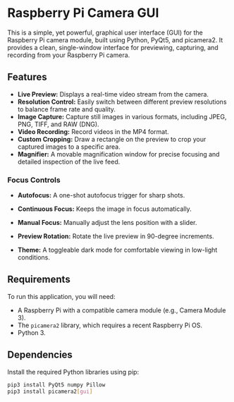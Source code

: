# Raspberry Pi Camera GUI

This is a simple, yet powerful, graphical user interface (GUI) for the Raspberry Pi camera module, built using Python, PyQt5, and picamera2. It provides a clean, single-window interface for previewing, capturing, and recording from your Raspberry Pi camera.

## Features

- **Live Preview:** Displays a real-time video stream from the camera.  
- **Resolution Control:** Easily switch between different preview resolutions to balance frame rate and quality.  
- **Image Capture:** Capture still images in various formats, including JPEG, PNG, TIFF, and RAW (DNG).  
- **Video Recording:** Record videos in the MP4 format.  
- **Custom Cropping:** Draw a rectangle on the preview to crop your captured images to a specific area.  
- **Magnifier:** A movable magnification window for precise focusing and detailed inspection of the live feed.  

### Focus Controls

- **Autofocus:** A one-shot autofocus trigger for sharp shots.  
- **Continuous Focus:** Keeps the image in focus automatically.  
- **Manual Focus:** Manually adjust the lens position with a slider.  

- **Preview Rotation:** Rotate the live preview in 90-degree increments.  
- **Theme:** A toggleable dark mode for comfortable viewing in low-light conditions.  

## Requirements

To run this application, you will need:

- A Raspberry Pi with a compatible camera module (e.g., Camera Module 3).  
- The `picamera2` library, which requires a recent Raspberry Pi OS.  
- Python 3.  

## Dependencies

Install the required Python libraries using pip:

```bash
pip3 install PyQt5 numpy Pillow
pip3 install picamera2[gui]
